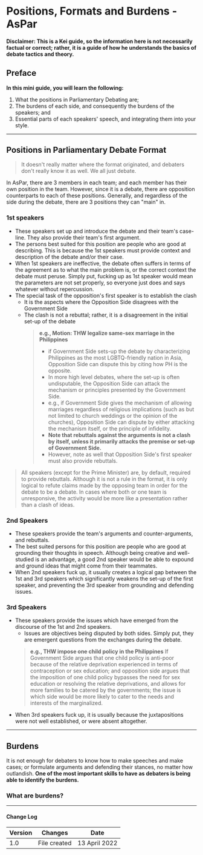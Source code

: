 # Positions, Formats and Burdens - AsPar

#### **Disclaimer: This is a Kei guide, so the information here is not necessarily factual or correct; rather, it is a guide of how he understands the basics of debate tactics and theory.**

## Preface

**In this mini guide, you will learn the following:**
1. What the positions in Parliamentary Debating are;
2. The burdens of each side, and consequently the burdens of the speakers; and
3. Essential parts of each speakers' speech, and integrating them into your style.

___
## Positions in Parliamentary Debate Format


>It doesn't really matter where the format originated, and debaters don't really know it as well. We all just debate.

In AsPar, there are 3 members in each team; and each member has their own position in the team. However, since it is a debate, there are opposition counterparts to each of these positions. Generally, and regardless of the side during the debate, there are 3 positions they can "main" in. 

### 1st speakers

- These speakers set up and introduce the debate and their team's case-line. They also provide their team's first argument. 
- The persons best suited for this position are people who are good at describing. This is because the 1st speakers must provide context and description of the debate and/or their case. 
- When 1st speakers are ineffective, the debate often suffers in terms of the agreement as to what the main problem is, or the correct context the debate must peruse. Simply put, fucking up as 1st speaker would mean the parameters are not set properly, so everyone just does and says whatever without repercussion.
- The special task of the opposition's first speaker is to establish the clash
	- It is the aspects where the Opposition Side disagrees with the Government Side
	- The clash is not a rebuttal; rather, it is a disagreement in the initial set-up of the debate
		>**e.g., Motion: THW legalize same-sex marriage in the Philippines**
		>* if Government Side sets-up the debate by characterizing Philippines as the most LGBTQ-friendly nation in Asia, Opposition Side can dispute this by citing how PH is the opposite. 
		>* In more high level debates, where the set-up is often undisputable, the Opposition Side can attack the mechanism or principles presented by the Government Side. 
		>* e.g., if Government Side gives the mechanism of allowing marriages regardless of religious implications (such as but not limited to church weddings or the opinion of the churches), Opposition Side can dispute by either attacking the mechanism itself, or the principle of infidelity. 
		>* **Note that rebuttals against the arguments is not a clash by itself, unless it primarily attacks the premise or set-up of Government Side.**
		>* However, note as well that Opposition Side's first speaker must also provide rebuttals.

>All speakers (except for the Prime Minister) are, by default, required to provide rebuttals. Although it is not a rule in the format, it is only logical to refute claims made by the opposing team in order for the debate to be a debate. In cases where both or one team is unresponsive, the activity would be more like a presentation rather than a clash of ideas. 


### 2nd Speakers

- These speakers provide the team's arguments and counter-arguments, and rebuttals.
- The best suited persons for this position are people who are good at grounding their thoughts in speech. Although being creative and well-studied is an advantage, a good 2nd speaker would be able to expound and ground ideas that might come from their teammates. 
- When 2nd speakers fuck up, it usually creates a logical gap between the 1st and 3rd speakers which significantly weakens the set-up of the first speaker, and preventing the 3rd speaker from grounding and defending issues. 

### 3rd Speakers

- These speakers provide the issues which have emerged from the discourse of the 1st and 2nd speakers. 
	- Issues are objectives being disputed by both sides. Simply put, they are emergent questions from the exchanges during the debate. 
	>**e.g., THW impose one child policy in the Philippines**
	>If Government Side argues that one child policy is anti-poor because of the relative deprivation experienced in terms of contraception or sex education; and opposition side argues that the imposition of one child policy bypasses the need for sex education or resolving the relative deprivations, and allows for more families to be catered by the governments; the issue is which side would be more likely to cater to the needs and interests of the marginalized.
- When 3rd speakers fuck up, it is usually because the juxtapositions were not well established, or were absent altogether.

___
## Burdens

It is not enough for debaters to know how to make speeches and make cases; or formulate arguments and defending their stances, no matter how outlandish. **One of the most important skills to have as debaters is being able to identify the burdens.** 

### What are burdens?


___

#### Change Log
| Version | Changes      | Date          |
| ------- | ------------ | ------------- |
| 1.0     | File created | 13 April 2022 |
